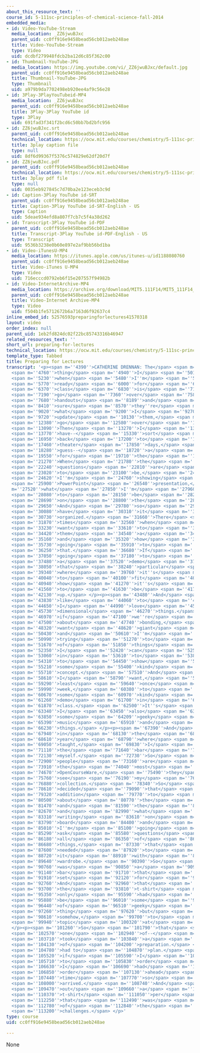 ```yaml
---
about_this_resource_text: ''
course_id: 5-111sc-principles-of-chemical-science-fall-2014
embedded_media:
- id: Video-YouTube-Stream
  media_location: _ZZ6jwuBJxc
  parent_uid: cc0ff916e9458bead56cb012aeb248ae
  title: Video-YouTube-Stream
  type: Video
  uid: dcdbf279948fdcb2ba12d6c85f362c00
- id: Thumbnail-YouTube-JPG
  media_location: https://img.youtube.com/vi/_ZZ6jwuBJxc/default.jpg
  parent_uid: cc0ff916e9458bead56cb012aeb248ae
  title: Thumbnail-YouTube-JPG
  type: Thumbnail
  uid: a979b9da7702498eb920ee4af9c56e28
- id: 3Play-3PlayYouTubeid-MP4
  media_location: _ZZ6jwuBJxc
  parent_uid: cc0ff916e9458bead56cb012aeb248ae
  title: 3Play-3Play YouTube id
  type: 3Play
  uid: 691fad3f341f2bcd6c50bb7bd2bfc956
- id: ZZ6jwuBJxc.srt
  parent_uid: cc0ff916e9458bead56cb012aeb248ae
  technical_location: https://ocw.mit.edu/courses/chemistry/5-111sc-principles-of-chemical-science-fall-2014/instructor-insights/preparing-for-lectures/ZZ6jwuBJxc.srt
  title: 3play caption file
  type: null
  uid: 8df6d99367f5376c574829e62df20d7f
- id: ZZ6jwuBJxc.pdf
  parent_uid: cc0ff916e9458bead56cb012aeb248ae
  technical_location: https://ocw.mit.edu/courses/chemistry/5-111sc-principles-of-chemical-science-fall-2014/instructor-insights/preparing-for-lectures/ZZ6jwuBJxc.pdf
  title: 3play pdf file
  type: null
  uid: 0035eb927845c7d70ba2e123eceb3c9d
- id: Caption-3Play YouTube id-SRT
  parent_uid: cc0ff916e9458bead56cb012aeb248ae
  title: Caption-3Play YouTube id-SRT-English - US
  type: Caption
  uid: 5deae934efd8a807f7cb7c5f4a38d262
- id: Transcript-3Play YouTube id-PDF
  parent_uid: cc0ff916e9458bead56cb012aeb248ae
  title: Transcript-3Play YouTube id-PDF-English - US
  type: Transcript
  uid: 9536b3238e0b60e897e2af9bb56bd1ba
- id: Video-iTunesU-MP4
  media_location: https://itunes.apple.com/us/itunes-u/id1188080760
  parent_uid: cc0ff916e9458bead56cb012aeb248ae
  title: Video-iTunes U-MP4
  type: Video
  uid: 716ecccd0792eb6f15e207557f94982b
- id: Video-InternetArchive-MP4
  media_location: https://archive.org/download/MIT5.111F14/MIT5_111F14_PreparingLectures_300k.mp4
  parent_uid: cc0ff916e9458bead56cb012aeb248ae
  title: Video-Internet Archive-MP4
  type: Video
  uid: f504b1fe5712672b6a7163d6f92637c4
inline_embed_id: 52576593preparingforlectures41570318
layout: video
order_index: null
parent_uid: 1eb2fd824dc02f22bc85743316b46947
related_resources_text: ''
short_url: preparing-for-lectures
technical_location: https://ocw.mit.edu/courses/chemistry/5-111sc-principles-of-chemical-science-fall-2014/instructor-insights/preparing-for-lectures
template_type: Tabbed
title: Preparing for Lectures
transcript: '<p><span m=''4390''>CATHERINE DRENNAN: The</span> <span m=''4540''>first</span>
  <span m=''4760''>thing</span> <span m=''4940''>I</span> <span m=''5010''>do</span>
  <span m=''5230''>when</span> <span m=''5480''>I''m</span> <span m=''5570''>getting</span>
  <span m=''5770''>ready</span> <span m=''6000''>for</span> <span m=''6250''>the</span>
  <span m=''6370''>class</span> <span m=''6830''>is</span> <span m=''7110''>to</span>
  <span m=''7190''>go</span> <span m=''7360''>over</span> <span m=''7580''>the</span>
  <span m=''7680''>handouts</span> <span m=''8189''>and</span> <span m=''8280''>make</span>
  <span m=''8410''>sure</span> <span m=''8570''>they''re</span> <span m=''8730''>really</span>
  <span m=''9020''>what</span> <span m=''9200''>I</span> <span m=''9270''>want,</span>
  <span m=''9720''>update</span> <span m=''10130''>them,</span> <span m=''11770''>and</span>
  <span m=''12380''>go</span> <span m=''12580''>over</span> <span m=''12790''>that.</span>
  <span m=''13090''>Then</span> <span m=''13270''>I</span> <span m=''13320''>usually</span>
  <span m=''13770''>have--</span> <span m=''15330''>sort</span> <span m=''15580''>of</span>
  <span m=''16950''>back</span> <span m=''17200''>to</span> <span m=''17300''>my</span>
  <span m=''17460''>theater</span> <span m=''17850''>days,</span> <span m=''18180''>I</span>
  <span m=''18280''>guess--</span> <span m=''18720''>a</span> <span m=''18830''>plan</span>
  <span m=''19550''>for</span> <span m=''19710''>the</span> <span m=''19820''>lecture.</span>
  <span m=''21270''>When</span> <span m=''21780''>the</span> <span m=''21850''>clicker</span>
  <span m=''22240''>questions</span> <span m=''22810''>are</span> <span m=''22880''>going</span>
  <span m=''23020''>to</span> <span m=''23100''>be,</span> <span m=''24310''>what</span>
  <span m=''24620''>I''m</span> <span m=''24760''>showing</span> <span m=''25240''>on</span>
  <span m=''25900''>PowerPoint</span> <span m=''26540''>presentation,</span> <span
  m=''27520''>what</span> <span m=''27850''>I''m</span> <span m=''27960''>going</span>
  <span m=''28080''>to</span> <span m=''28150''>be</span> <span m=''28290''>writing</span>
  <span m=''28690''>on</span> <span m=''28800''>the</span> <span m=''28860''>board.</span>
  <span m=''29650''>And</span> <span m=''29780''>so</span> <span m=''29980''>I</span>
  <span m=''30080''>have</span> <span m=''30310''>it</span> <span m=''30420''>all</span>
  <span m=''30730''>organized.</span> <span m=''31660''>There</span> <span m=''31710''>is</span>
  <span m=''31870''>times</span> <span m=''32560''>when</span> <span m=''33060''>I</span>
  <span m=''33230''>want</span> <span m=''33610''>to</span> <span m=''34120''>ask</span>
  <span m=''34420''>them</span> <span m=''34540''>a</span> <span m=''34590''>question</span>
  <span m=''35160''>and</span> <span m=''35320''>how</span> <span m=''35570''>I''m</span>
  <span m=''35730''>going</span> <span m=''35910''>to</span> <span m=''36020''>do</span>
  <span m=''36250''>that.</span> <span m=''36680''>If</span> <span m=''36960''>we''re</span>
  <span m=''37050''>going</span> <span m=''37180''>to</span> <span m=''37240''>have</span>
  <span m=''37480''>a</span> <span m=''37520''>demo</span> <span m=''37960''>in</span>
  <span m=''38050''>that</span> <span m=''38240''>particular</span> <span m=''38800''>class,</span>
  <span m=''39340''>where</span> <span m=''39760''>it''s</span> <span m=''39900''>going</span>
  <span m=''40040''>to</span> <span m=''40100''>fit</span> <span m=''40390''>in,</span>
  <span m=''40940''>how</span> <span m=''41270''>it''s</span> <span m=''41430''>going</span>
  <span m=''41560''>to</span> <span m=''41630''>be</span> <span m=''41780''>set</span>
  <span m=''42130''>up.</span> </p><p><span m=''43480''>And</span> <span m=''43730''>I</span>
  <span m=''43830''>like</span> <span m=''44060''>to</span> <span m=''44160''>bring--</span>
  <span m=''44650''>I</span> <span m=''44990''>love</span> <span m=''45490''>three</span>
  <span m=''45730''>dimensional</span> <span m=''46270''>things.</span> <span m=''46780''>So</span>
  <span m=''46970''>if</span> <span m=''47100''>we''re</span> <span m=''47190''>talking</span>
  <span m=''47500''>about</span> <span m=''47740''>bonding,</span> <span m=''48250''>I</span>
  <span m=''48320''>want</span> <span m=''48620''>giant</span> <span m=''49100''>atoms</span>
  <span m=''50430''>and</span> <span m=''50610''>I''m</span> <span m=''50710''>always</span>
  <span m=''50990''>trying</span> <span m=''51270''>to</span> <span m=''51350''>think</span>
  <span m=''51670''>of</span> <span m=''51850''>things</span> <span m=''52210''>that</span>
  <span m=''52350''>I</span> <span m=''52420''>can</span> <span m=''52590''>bring</span>
  <span m=''53060''>in</span> <span m=''53610''>to</span> <span m=''53880''>use</span>
  <span m=''54310''>to</span> <span m=''54450''>show</span> <span m=''54790''>someone</span>
  <span m=''55210''>some</span> <span m=''55400''>kind</span> <span m=''55640''>of</span>
  <span m=''55710''>concept.</span> <span m=''57510''>And</span> <span m=''58140''>so</span>
  <span m=''58610''>I</span> <span m=''58790''>want,</span> <span m=''59210''>at</span>
  <span m=''59290''>least</span> <span m=''59640''>once</span> <span m=''59950''>a</span>
  <span m=''59990''>week,</span> <span m=''60380''>to</span> <span m=''60470''>have</span>
  <span m=''60670''>some</span> <span m=''60970''>kind</span> <span m=''61190''>of</span>
  <span m=''61260''>demo</span> <span m=''61700''>in</span> <span m=''61810''>the</span>
  <span m=''61870''>class.</span> <span m=''62500''>It''s</span> <span m=''62830''>nice.</span>
  <span m=''63340''>I</span> <span m=''63450''>also</span> <span m=''63670''>like</span>
  <span m=''63850''>some</span> <span m=''64209''>geeky</span> <span m=''64870''>science</span>
  <span m=''65390''>music</span> <span m=''65910''>and</span> <span m=''66030''>other</span>
  <span m=''66230''>things.</span> </p><p><span m=''67390''>And</span> <span m=''67500''>then,</span>
  <span m=''67940''>in</span> <span m=''68130''>the</span> <span m=''68210''>last</span>
  <span m=''68610''>year</span> <span m=''68790''>where</span> <span m=''68960''>I</span>
  <span m=''69050''>taught,</span> <span m=''69830''>I</span> <span m=''70620''>upped</span>
  <span m=''71110''>the</span> <span m=''71640''>bar</span> <span m=''72000''>for</span>
  <span m=''72130''>myself.</span> <span m=''72730''>So</span> <span m=''72820''>if</span>
  <span m=''72900''>people</span> <span m=''73160''>are</span> <span m=''73200''>watching</span>
  <span m=''73910''>the</span> <span m=''74040''>most</span> <span m=''74260''>current</span>
  <span m=''74670''>OpenCourseWare,</span> <span m=''75490''>they</span> <span m=''75630''>will</span>
  <span m=''75760''>see</span> <span m=''76190''>my</span> <span m=''76420''>t-shirt</span>
  <span m=''76880''>collection.</span> <span m=''78340''>So</span> <span m=''78530''>I</span>
  <span m=''78610''>decided</span> <span m=''79090''>that</span> <span m=''79220''>in</span>
  <span m=''79320''>addition</span> <span m=''79770''>to</span> <span m=''80190''>thinking</span>
  <span m=''80500''>about</span> <span m=''80770''>the</span> <span m=''80840''>demos</span>
  <span m=''81470''>and</span> <span m=''81590''>the</span> <span m=''81660''>songs</span>
  <span m=''82670''>and</span> <span m=''82990''>what</span> <span m=''83160''>I''m</span>
  <span m=''83310''>writing</span> <span m=''83610''>on</span> <span m=''83720''>the</span>
  <span m=''83790''>board</span> <span m=''84400''>and</span> <span m=''84850''>when</span>
  <span m=''85010''>I''m</span> <span m=''85100''>going</span> <span m=''85220''>to</span>
  <span m=''85290''>ask</span> <span m=''85580''>questions</span> <span m=''86080''>and</span>
  <span m=''86180''>all</span> <span m=''86350''>of</span> <span m=''86440''>these</span>
  <span m=''86680''>things,</span> <span m=''87330''>that</span> <span m=''87510''>I</span>
  <span m=''87600''>needed</span> <span m=''87920''>to</span> <span m=''88000''>coordinate</span>
  <span m=''88720''>it</span> <span m=''88910''>with</span> <span m=''89220''>my</span>
  <span m=''89640''>wardrobe.</span> <span m=''90390''>So</span> <span m=''90560''>that</span>
  <span m=''90760''>was</span> <span m=''90850''>a</span> <span m=''90930''>high</span>
  <span m=''91140''>bar</span> <span m=''91710''>that</span> <span m=''91880''>I</span>
  <span m=''91910''>set</span> <span m=''92120''>for</span> <span m=''92190''>myself.</span>
  <span m=''92760''>And</span> <span m=''92960''>that</span> <span m=''93100''>somehow</span>
  <span m=''93700''>the</span> <span m=''93810''>t-shirt</span> <span m=''95040''>not</span>
  <span m=''95350''>only</span> <span m=''95590''>had</span> <span m=''95780''>to</span>
  <span m=''95880''>be</span> <span m=''96010''>some</span> <span m=''96230''>kind</span>
  <span m=''96440''>of</span> <span m=''96510''>geeky</span> <span m=''96800''>chemistry</span>
  <span m=''97260''>thing</span> <span m=''97620''>but</span> <span m=''97910''>related,</span>
  <span m=''98610''>somehow,</span> <span m=''99700''>to</span> <span m=''99850''>the</span>
  <span m=''99940''>topic</span> <span m=''100320''>at</span> <span m=''100400''>hand.</span>
  </p><p><span m=''101260''>So</span> <span m=''101790''>that</span> <span m=''102390''>was</span>
  <span m=''102570''>one</span> <span m=''102940''>of--</span> <span m=''103530''>that</span>
  <span m=''103710''>took</span> <span m=''103840''>a</span> <span m=''103890''>lot</span>
  <span m=''104130''>of</span> <span m=''104200''>preparation.</span> <span m=''104490''>I</span>
  <span m=''104780''>had to</span> <span m=''104870''>plan.</span> <span m=''105390''>So</span>
  <span m=''105520''>if</span> <span m=''105590''>I</span> <span m=''105620''>had</span>
  <span m=''105710''>to</span> <span m=''105830''>order</span> <span m=''106120''>t-shirts,</span>
  <span m=''106630''>I</span> <span m=''106690''>had</span> <span m=''106780''>to</span>
  <span m=''106850''>order</span> <span m=''107130''>ahead</span> <span m=''107370''>of</span>
  <span m=''107440''>time</span> <span m=''107770''>so</span> <span m=''107890''>they</span>
  <span m=''108000''>arrived.</span> <span m=''108740''>And</span> <span m=''109070''>figuring</span>
  <span m=''109470''>out</span> <span m=''109660''>a</span> <span m=''109720''>different</span>
  <span m=''110370''>t-shirt</span> <span m=''111050''>per</span> <span m=''111510''>lecture,</span>
  <span m=''112250''>that</span> <span m=''112490''>was</span> <span m=''112630''>one</span>
  <span m=''112780''>of</span> <span m=''112840''>the</span> <span m=''112910''>harder</span>
  <span m=''113200''>challenges.</span> </p>'
type: course
uid: cc0ff916e9458bead56cb012aeb248ae

---
```

None